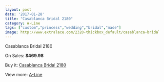 ```yaml
---
layout: post
date: '2017-01-28'
title: "Casablanca Bridal 2180"
category: A-Line
tags: ["custom","princess","wedding","bridal","made"]
image: http://www.extralace.com/2320-thickbox_default/casablanca-bridal-2180.jpg
---
```

Casablanca Bridal 2180

On Sales: **$469.98**
<a href="https://www.extralace.com/a-line/1097-casablanca-bridal-2180.html"><amp-img layout="responsive" width="600" height="600" src="//www.extralace.com/2320-thickbox_default/casablanca-bridal-2180.jpg" alt="Casablanca Bridal 2180 0" /></a>

Buy it: [Casablanca Bridal 2180](https://www.extralace.com/a-line/1097-casablanca-bridal-2180.html "Casablanca Bridal 2180")

View more: [A-Line](https://www.extralace.com/2-a-line "A-Line")